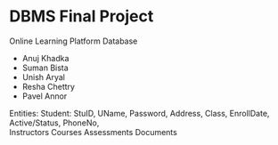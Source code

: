 # DBMS Final Project

Online Learning Platform Database

- Anuj Khadka
- Suman Bista
- Unish Aryal
- Resha Chettry
- Pavel Annor


Entities:
Student: StuID, UName, Password, Address, Class, EnrollDate, Active/Status, PhoneNo,  
Instructors
Courses
Assessments
Documents
